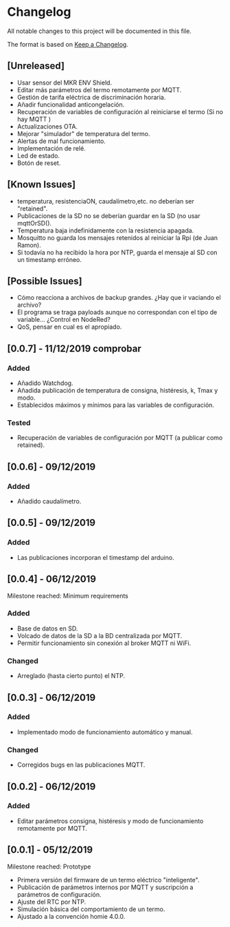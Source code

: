 # Changelog
All notable changes to this project will be documented in this file.

The format is based on [Keep a Changelog](https://keepachangelog.com/en/1.0.0/).

## [Unreleased]
- Usar sensor del MKR ENV Shield.
- Editar más parámetros del termo remotamente por MQTT.
- Gestión de tarifa eléctrica de discriminación horaria.
- Añadir funcionalidad anticongelación.
- Recuperación de variables de configuración al reiniciarse el termo (Si no hay MQTT )
- Actualizaciones OTA.
- Mejorar "simulador" de temperatura del termo.
- Alertas de mal funcionamiento.
- Implementación de relé.
- Led de estado.
- Botón de reset.

## [Known Issues]
- temperatura, resistenciaON, caudalímetro,etc. no deberían ser "retained".
- Publicaciones de la SD no se deberían guardar en la SD (no usar mqttOrSD().
- Temperatura baja indefinidamente con la resistencia apagada.
- Mosquitto no guarda los mensajes retenidos al reiniciar la Rpi (de Juan Ramon).
- Si todavía no ha recibido la hora por NTP, guarda el mensaje al SD con un timestamp erróneo.

## [Possible Issues]
- Cómo reacciona a archivos de backup grandes. ¿Hay que ir vaciando el archivo?
- El programa se traga payloads aunque no correspondan con el tipo de variable... ¿Control en NodeRed?
- QoS, pensar en cual es el apropiado.

## [0.0.7] - 11/12/2019 comprobar

### Added
- Añadido Watchdog.
- Añadida publicación de temperatura de consigna, histéresis, k, Tmax y modo.
- Establecidos máximos y mínimos para las variables de configuración.

### Tested
- Recuperación de variables de configuración por MQTT (a publicar como retained).

## [0.0.6] - 09/12/2019

### Added
- Añadido caudalímetro.

## [0.0.5] - 09/12/2019

### Added
- Las publicaciones incorporan el timestamp del arduino.

## [0.0.4] - 06/12/2019
Milestone reached: Minimum requirements

### Added
- Base de datos en SD.
- Volcado de datos de la SD a la BD centralizada por MQTT.
- Permitir funcionamiento sin conexión al broker MQTT ni WiFi.

### Changed
- Arreglado (hasta cierto punto) el NTP.

## [0.0.3] - 06/12/2019

### Added
- Implementado modo de funcionamiento automático y manual.

### Changed
- Corregidos bugs en las publicaciones MQTT.

## [0.0.2] - 06/12/2019

### Added
- Editar parámetros consigna, histéresis y modo de funcionamiento remotamente por MQTT.

## [0.0.1] - 05/12/2019
Milestone reached: Prototype

- Primera versión del firmware de un termo eléctrico "inteligente".
- Publicación de parámetros internos por MQTT y suscripción a parámetros de configuración.
- Ajuste del RTC por NTP.
- Simulación básica del comportamiento de un termo.
- Ajustado a la convención homie 4.0.0.